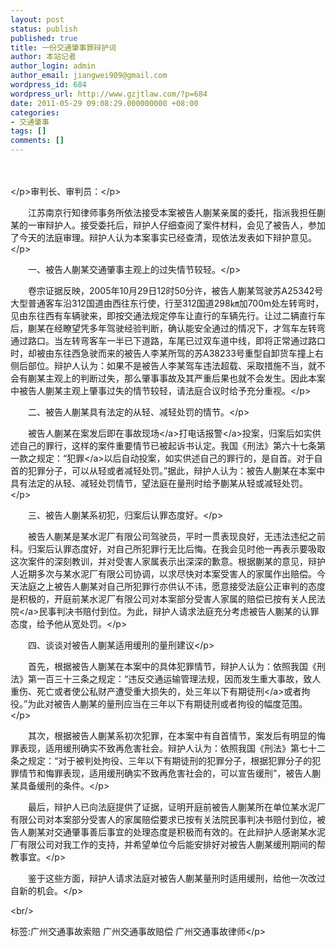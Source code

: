 ```yaml
---
layout: post
status: publish
published: true
title: 一份交通肇事罪辩护词
author: 本站记者
author_login: admin
author_email: jiangwei909@gmail.com
wordpress_id: 684
wordpress_url: http://www.gzjtlaw.com/?p=684
date: 2011-05-29 09:08:29.000000000 +08:00
categories:
- 交通肇事
tags: []
comments: []
---
```

<p><p>　　<p><&#47;p>审判长、审判员：<&#47;p><p>　　江苏南京行知律师事务所依法接受本案被告人蒯某亲属的委托，指派我担任蒯某的一审辩护人。接受委托后，辩护人仔细查阅了案件材料，会见了被告人，参加了今天的法庭审理。辩护人认为本案事实已经查清，现依法发表如下辩护意见。<&#47;p><p>　　一、被告人蒯某交通肇事主观上的过失情节较轻。<&#47;p><p>　　卷宗证据反映，2005年10月29日12时50分许，被告人蒯某驾驶苏A25342号大型普通客车沿312国道由西往东行使，行至312国道298㎞加700m处左转弯时，见由东往西有车辆驶来，即按交通法规定停车让直行的车辆先行。让过二辆直行车后，蒯某在经瞭望凭多年驾驶经验判断，确认能安全通过的情况下，才驾车左转弯通过路口。当左转弯客车一半已下道路，车尾已过双车道中线，即将正常通过路口时，却被由东往西急驶而来的被告人李某所驾的苏A38233号重型自卸货车撞上右侧后部位。辩护人认为：如果不是被告人李某驾车违法超载、采取措施不当，就不会有蒯某主观上的判断过失，那么肇事事故及其严重后果也就不会发生。因此本案中被告人蒯某主观上肇事过失的情节较轻，请法庭合议时给予充分重视。<&#47;p><p>　　二、被告人蒯某具有法定的从轻、减轻处罚的情节。<&#47;p><p>　　被告人蒯某在案发后即在<a>事故现场<&#47;a>打电话<a>报警<&#47;a>投案，归案后如实供述自己的罪行，这样的案件重要情节已被起诉书认定。我国《刑法》第六十七条第一款之规定：&ldquo;<a>犯罪<&#47;a>以后自动投案，如实供述自己的罪行的，是自首。对于自首的犯罪分子，可以从轻或者减轻处罚。&rdquo;据此，辩护人认为：被告人蒯某在本案中具有法定的从轻、减轻处罚情节，望法庭在量刑时给予蒯某从轻或减轻处罚。<&#47;p><p>　　三、被告人蒯某系初犯，归案后认罪态度好。<&#47;p><p>　　被告人蒯某是某水泥厂有限公司驾驶员，平时一贯表现良好，无违法违纪之前科。归案后认罪态度好，对自己所犯罪行无比后悔。在我会见时他一再表示要吸取这次案件的深刻教训，并对受害人家属表示出深深的歉意。根据蒯某的意见，辩护人近期多次与某水泥厂有限公司协调，以求尽快对本案受害人的家属作出赔偿。今天法庭之上被告人蒯某对自己所犯罪行亦供认不讳，愿意接受法庭公正审判的态度是积极的，开庭前某水泥厂有限公司对本案部分受害人家属的赔偿已按有关<a>人民法院<&#47;a>民事判决书赔付到位。为此，辩护人请求法庭充分考虑被告人蒯某的认罪态度，给予他从宽处罚。<&#47;p><p>　　四、谈谈对被告人蒯某适用缓刑的量刑建议<&#47;p><p>　　首先，根据被告人蒯某在本案中的具体犯罪情节，辩护人认为：依照我国《刑法》第一百三十三条之规定：&ldquo;违反交通运输管理法规，因而发生重大事故，致人重伤、死亡或者使公私财产遭受重大损失的，处三年以下<a>有期徒刑<&#47;a>或者拘役。&rdquo;为此对被告人蒯某的量刑应当在三年以下有期徒刑或者拘役的幅度范围。<&#47;p><p>　　其次，根据被告人蒯某系初次犯罪，在本案中有自首情节，案发后有明显的悔罪表现，适用缓刑确实不致再危害社会。辩护人认为：依照我国《刑法》第七十二条之规定：&ldquo;对于被判处拘役、三年以下有期徒刑的犯罪分子，根据犯罪分子的犯罪情节和悔罪表现，适用缓刑确实不致再危害社会的，可以宣告缓刑&rdquo;，被告人蒯某具备缓刑的条件。<&#47;p><p>　　最后，辩护人已向法庭提供了证据，证明开庭前被告人蒯某所在单位某水泥厂有限公司对本案部分受害人的家属赔偿要求已按有关法院民事判决书赔付到位，被告人蒯某对交通肇事善后事宜的处理态度是积极而有效的。在此辩护人感谢某水泥厂有限公司对我工作的支持，并希望单位今后能安排好对被告人蒯某缓刑期间的帮教事宜。<&#47;p><p>　　鉴于这些方面，辩护人请求法庭对被告人蒯某量刑时适用缓刑，给他一次改过自新的机会。<&#47;p><br&#47;><p>标签:广州交通事故索赔 广州交通事故赔偿 广州交通事故律师<&#47;p>
